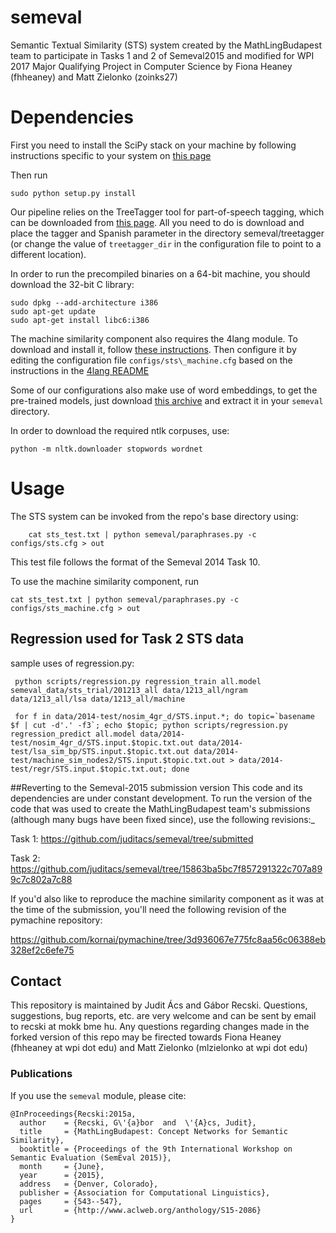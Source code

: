 semeval
=======

Semantic Textual Similarity (STS) system created by the MathLingBudapest team to participate in Tasks 1 and 2 of Semeval2015 and modified for WPI 2017 Major Qualifying Project in Computer Science by Fiona Heaney (fhheaney) and Matt Zielonko (zoinks27) 


# Dependencies
First you need to install the SciPy stack on your machine by following instructions specific to your system on [this page](http://www.scipy.org/install.html)

Then run
```
sudo python setup.py install
```

Our pipeline relies on the TreeTagger tool for part-of-speech tagging, which can be downloaded from [this page](http://www.cis.uni-muenchen.de/~schmid/tools/TreeTagger/). All you need to do is download and place the tagger and Spanish parameter in the directory semeval/treetagger (or change the value of `treetagger_dir` in the configuration file to point to a different location).

In order to run the precompiled binaries on a 64-bit machine, you should download the 32-bit C library:
```
sudo dpkg --add-architecture i386 
sudo apt-get update
sudo apt-get install libc6:i386 
```

The machine similarity component also requires the 4lang module. To download and install it, follow [these instructions](https://github.com/kornai/4lang/blob/master/README.md). Then configure it by editing the configuration file `configs/sts\_machine.cfg` based on the instructions in the [4lang README](https://github.com/kornai/4lang/blob/master/README.md#the-config-file)

Some of our configurations also make use of word embeddings, to get the pre-trained models, just download [this archive](http://people.mokk.bme.hu/~recski/4lang/embeddings.tgz) and extract it in your `semeval` directory.

In order to download the required ntlk corpuses, use:
```
python -m nltk.downloader stopwords wordnet
```

# Usage

The STS system can be invoked from the repo's base directory using:

```
    cat sts_test.txt | python semeval/paraphrases.py -c configs/sts.cfg > out
```

This test file follows the format of the Semeval 2014 Task 10.

To use the machine similarity component, run

```
cat sts_test.txt | python semeval/paraphrases.py -c configs/sts_machine.cfg > out
```

## Regression used for Task 2 STS data

sample uses of regression.py:

     python scripts/regression.py regression_train all.model semeval_data/sts_trial/201213_all data/1213_all/ngram data/1213_all/lsa data/1213_all/machine

     for f in data/2014-test/nosim_4gr_d/STS.input.*; do topic=`basename $f | cut -d'.' -f3`; echo $topic; python scripts/regression.py regression_predict all.model data/2014-test/nosim_4gr_d/STS.input.$topic.txt.out data/2014-test/lsa_sim_bp/STS.input.$topic.txt.out data/2014-test/machine_sim_nodes2/STS.input.$topic.txt.out > data/2014-test/regr/STS.input.$topic.txt.out; done


##Reverting to the Semeval-2015 submission version
This code and its dependencies are under constant development. To run the version of the code that was used to create the MathLingBudapest team's submissions (although many bugs have been fixed since), use the following revisions:_

Task 1: https://github.com/juditacs/semeval/tree/submitted

Task 2: https://github.com/juditacs/semeval/tree/15863ba5bc7f857291322c707a899c7c802a7c88

If you'd also like to reproduce the machine similarity component as it was at the time of the submission, you'll need the following revision of the pymachine repository:

https://github.com/kornai/pymachine/tree/3d936067e775fc8aa56c06388eb328ef2c6efe75

## Contact
This repository is maintained by Judit Ács and Gábor Recski. Questions, suggestions, bug reports, etc. are very welcome and can be sent by email to recski at mokk bme hu.
Any questions regarding changes made in the forked version of this repo may be firected towards Fiona Heaney (fhheaney at wpi dot edu) and Matt Zielonko (mlzielonko at wpi dot edu)

### Publications
If you use the `semeval` module, please cite:

```
@InProceedings{Recski:2015a,
  author    = {Recski, G\'{a}bor  and  \'{A}cs, Judit},
  title     = {MathLingBudapest: Concept Networks for Semantic Similarity},
  booktitle = {Proceedings of the 9th International Workshop on Semantic Evaluation (SemEval 2015)},
  month     = {June},
  year      = {2015},
  address   = {Denver, Colorado},
  publisher = {Association for Computational Linguistics},
  pages     = {543--547},
  url       = {http://www.aclweb.org/anthology/S15-2086}
}
```
